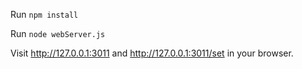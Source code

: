Run `npm install`

Run `node webServer.js`

Visit http://127.0.0.1:3011 and http://127.0.0.1:3011/set in your browser.
